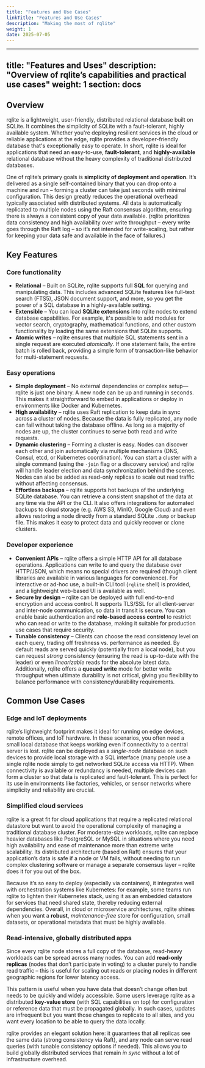 ```yaml
---
title: "Features and Use Cases"
linkTitle: "Features and Use Cases"
description: "Making the most of rqlite"
weight: 1
date: 2025-07-05
---
```


---
title: "Features and Uses"
description: "Overview of rqlite’s capabilities and practical use cases"
weight: 1
section: docs
---

## Overview

rqlite is a lightweight, user-friendly, distributed relational database built on SQLite. It combines the simplicity of SQLite with a fault-tolerant, highly available system. Whether you're deploying resilient services in the cloud or reliable applications at the edge, rqlite provides a developer-friendly database that's exceptionally easy to operate. In short, rqlite is ideal for applications that need an easy-to-use, **fault-tolerant**, and **highly-available** relational database without the heavy complexity of traditional distributed databases.

One of rqlite’s primary goals is **simplicity of deployment and operation**. It’s delivered as a single self-contained binary that you can drop onto a machine and run – forming a cluster can take just seconds with minimal configuration. This design greatly reduces the operational overhead typically associated with distributed systems. All data is automatically replicated to multiple nodes using the Raft consensus algorithm, ensuring there is always a consistent copy of your data available. (rqlite prioritizes data consistency and high availability over write throughput – every write goes through the Raft log – so it’s not intended for write-scaling, but rather for keeping your data safe and available in the face of failures.)

## Key Features

### Core functionality

- **Relational** – Built on SQLite, rqlite supports full **SQL** for querying and manipulating data. This includes advanced SQLite features like full-text search (FTS5), JSON document support, and more, so you get the power of a SQL database in a highly-available setting.  
- **Extensible** – You can load **SQLite extensions** into rqlite nodes to extend database capabilities. For example, it's possible to add modules for vector search, cryptography, mathematical functions, and other custom functionality by loading the same extensions that SQLite supports.  
- **Atomic writes** – rqlite ensures that multiple SQL statements sent in a single request are executed *atomically*. If one statement fails, the entire batch is rolled back, providing a simple form of transaction-like behavior for multi-statement requests.

### Easy operations

- **Simple deployment** – No external dependencies or complex setup—rqlite is just one binary. A new node can be up and running in seconds. This makes it straightforward to embed in applications or deploy in environments like Docker and Kubernetes.  
- **High availability** – rqlite uses Raft replication to keep data in sync across a cluster of nodes. Because the data is fully replicated, any node can fail without taking the database offline. As long as a majority of nodes are up, the cluster continues to serve both read and write requests.  
- **Dynamic clustering** – Forming a cluster is easy. Nodes can discover each other and join automatically via multiple mechanisms (DNS, Consul, etcd, or Kubernetes coordination). You can start a cluster with a single command (using the `-join` flag or a discovery service) and rqlite will handle leader election and data synchronization behind the scenes. Nodes can also be added as read-only replicas to scale out read traffic without affecting consensus.  
- **Effortless backups** – rqlite supports hot backups of the underlying SQLite database. You can retrieve a consistent snapshot of the data at any time via the API or the CLI. It also offers integrations for automated backups to cloud storage (e.g. AWS S3, MinIO, Google Cloud) and even allows restoring a node directly from a standard SQLite `.dump` or backup file. This makes it easy to protect data and quickly recover or clone clusters.

### Developer experience

- **Convenient APIs** – rqlite offers a simple HTTP API for all database operations. Applications can write to and query the database over HTTP/JSON, which means no special drivers are required (though client libraries are available in various languages for convenience). For interactive or ad-hoc use, a built-in CLI tool (`rqlite` shell) is provided, and a lightweight web-based UI is available as well.  
- **Secure by design** – rqlite can be deployed with full end-to-end encryption and access control. It supports TLS/SSL for all client-server and inter-node communication, so data in transit is secure. You can enable basic authentication and **role-based access control** to restrict who can read or write to the database, making it suitable for production use cases that require security.  
- **Tunable consistency** – Clients can choose the read consistency level on each query, trading off freshness vs. performance as needed. By default reads are served quickly (potentially from a local node), but you can request *strong* consistency (ensuring the read is up-to-date with the leader) or even *linearizable* reads for the absolute latest data. Additionally, rqlite offers a **queued write** mode for better write throughput when ultimate durability is not critical, giving you flexibility to balance performance with consistency/durability requirements.

## Common Use Cases

### Edge and IoT deployments

rqlite’s lightweight footprint makes it ideal for running on edge devices, remote offices, and IoT hardware. In these scenarios, you often need a small local database that keeps working even if connectivity to a central server is lost. rqlite can be deployed as a *single-node* database on such devices to provide local storage with a SQL interface (many people use a single rqlite node simply to get networked SQLite access via HTTP). When connectivity is available or redundancy is needed, multiple devices can form a cluster so that data is replicated and fault-tolerant. This is perfect for its use in environments like factories, vehicles, or sensor networks where simplicity and reliability are crucial.

### Simplified cloud services

rqlite is a great fit for cloud applications that require a replicated relational datastore but want to avoid the operational complexity of managing a traditional database cluster. For moderate-size workloads, rqlite can replace heavier databases like PostgreSQL or MySQL in situations where you need high availability and ease of maintenance more than extreme write scalability. Its distributed architecture (based on Raft) ensures that your application’s data is safe if a node or VM fails, without needing to run complex clustering software or manage a separate consensus layer – rqlite does it for you out of the box.

Because it’s so easy to deploy (especially via containers), it integrates well with orchestration systems like Kubernetes: for example, some teams run rqlite to lighten their Kubernetes stack, using it as an embedded datastore for services that need shared state, thereby reducing external dependencies. Overall, in cloud or microservice architectures, rqlite shines when you want a **robust**, *maintenance-free* store for configuration, small datasets, or operational metadata that must be highly available.

### Read-intensive, globally distributed apps

Since every rqlite node stores a full copy of the database, read-heavy workloads can be spread across many nodes. You can add **read-only replicas** (nodes that don’t participate in voting) to a cluster purely to handle read traffic – this is useful for scaling out reads or placing nodes in different geographic regions for lower latency access.

This pattern is useful when you have data that doesn’t change often but needs to be quickly and widely accessible. Some users leverage rqlite as a distributed **key-value store** (with SQL capabilities on top) for configuration or reference data that must be propagated globally. In such cases, updates are infrequent but you want those changes to replicate to all sites, and you want every location to be able to query the data locally.

rqlite provides an elegant solution here: it guarantees that all replicas see the same data (strong consistency via Raft), and any node can serve read queries (with tunable consistency options if needed). This allows you to build globally distributed services that remain *in sync* without a lot of infrastructure overhead.
